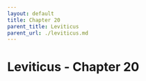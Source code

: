 ```yaml
---
layout: default
title: Chapter 20
parent_title: Leviticus
parent_url: ./leviticus.md
---
```


# Leviticus - Chapter 20
